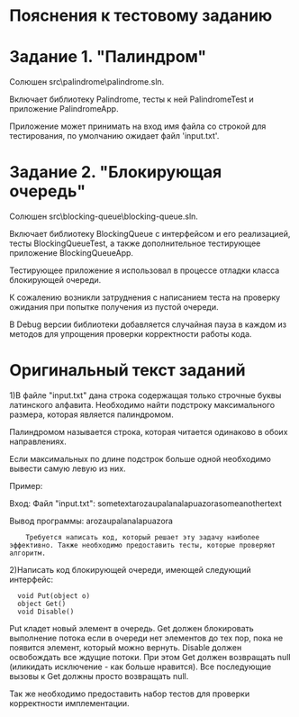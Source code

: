 # Пояснения к тестовому заданию
# Задание 1. "Палиндром"
Солюшен src\palindrome\palindrome.sln.

Включает библиотеку Palindrome, тесты к ней PalindromeTest и приложение PalindromeApp.

Приложение может принимать на вход имя файла со строкой для тестирования, по умолчанию ожидает файл 'input.txt'.

# Задание 2. "Блокирующая очередь"

Солюшен src\blocking-queue\blocking-queue.sln.

Включает библиотеку BlockingQueue с интерфейсом и его реализацией, тесты BlockingQueueTest, а также дополнительное тестирующее приложение BlockingQueueApp.

Тестирующее приложение я использовал в процессе отладки класса блокирующей очереди.

К сожалению возникли затруднения с написанием теста на проверку ожидания при попытке получения из пустой очереди.

В Debug версии библиотеки добавляется случайная пауза в каждом из методов для упрощения проверки корректности работы кода.

# Оригинальный текст заданий
1)В файле "input.txt" дана строка содержащая только строчные буквы латинского алфавита. Необходимо найти подстроку максимального размера, которая является палиндромом.
 
Палиндромом называется строка, которая читается одинаково в обоих направлениях.
 
Если максимальных по длине подстрок больше одной необходимо вывести самую левую из них.
 
Пример:
 
 Вход: Файл "input.txt":
                sometextarozaupalanalapuazorasomeanothertext
 
Вывод программы:
                arozaupalanalapuazora
 
        Требуется написать код, который решает эту задачу наиболее эффективно. Также необходимо предоставить тесты, которые проверяют алгоритм.
 
 
2)Написать код блокирующей очереди, имеющей следующий интерфейс:
      
 
      void Put(object o)
      object Get()
      void Disable()     
 
Put кладет новый элемент в очередь.
Get должен блокировать выполнение потока если в очереди нет элементов до тех пор, пока не появится элемент, который можно вернуть.
Disable должен освобождать все ждущие потоки. При этом Get должен возвращать null (иликидать исключение - как больше нравится). Все последующие вызовы к Get должны просто возвращать null.
 
Так же необходимо предоставить набор тестов для проверки корректности имплементации.